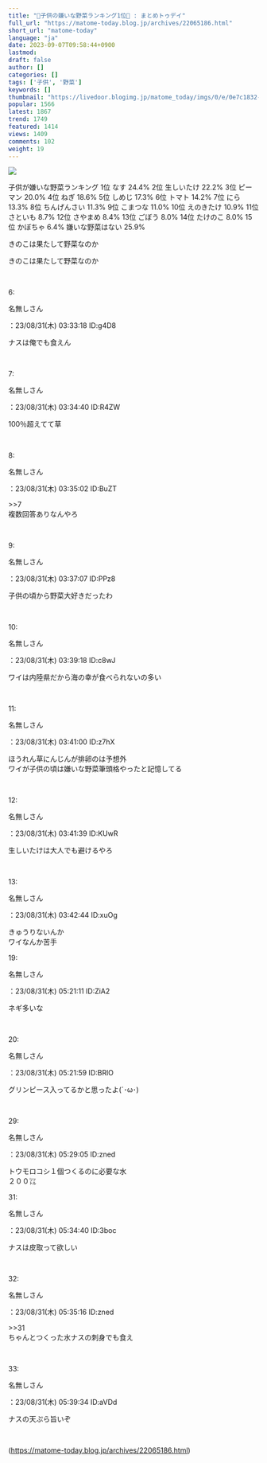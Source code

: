 ```yaml
---
title: "🍆子供の嫌いな野菜ランキング1位🍄 : まとめトゥデイ"
full_url: "https://matome-today.blog.jp/archives/22065186.html"
short_url: "matome-today"
language: "ja"
date: 2023-09-07T09:58:44+0900
lastmod: 
draft: false
author: []
categories: []
tags: ['子供', '野菜']
keywords: []
thumbnail: "https://livedoor.blogimg.jp/matome_today/imgs/0/e/0e7c1832-s.png"
popular: 1566
latest: 1867
trend: 1749
featured: 1414
views: 1409
comments: 102
weight: 19
---
```


![](https://livedoor.blogimg.jp/matome_today/imgs/0/e/0e7c1832-s.png)

<div><p>子供が嫌いな野菜ランキング 1位 なす 24.4% 2位 生しいたけ 22.2% 3位 ピーマン 20.0% 4位 ねぎ 18.6% 5位 しめじ 17.3% 6位 トマト 14.2% 7位 にら 13.3% 8位 ちんげんさい 11.3% 9位 こまつな 11.0% 10位 えのきたけ 10.9% 11位 さといも 8.7% 12位 さやまめ 8.4% 13位 ごぼう 8.0% 14位 たけのこ 8.0% 15位 かぼちゃ 6.4% 嫌いな野菜はない 25.9%</p><p>きのこは果たして野菜なのか</p><p>きのこは果たして野菜なのか</p> <p></p><br> <p>6: <p>名無しさん</p>：23/08/31(木) 03:33:18 ID:g4D8<br></p><p> ナスは俺でも食えん </p><br><p>7: <p>名無しさん</p>：23/08/31(木) 03:34:40 ID:R4ZW<br></p><p> 100％超えてて草 </p><br><p>8: <p>名無しさん</p>：23/08/31(木) 03:35:02 ID:BuZT<br></p><p> >>7<br>複数回答ありなんやろ </p><br><p>9: <p>名無しさん</p>：23/08/31(木) 03:37:07 ID:PPz8<br></p><p><p> 子供の頃から野菜大好きだったわ </p></p><br><p>10: <p>名無しさん</p>：23/08/31(木) 03:39:18 ID:c8wJ<br></p><p> ワイは内陸県だから海の幸が食べられないの多い </p><br><p>11: <p>名無しさん</p>：23/08/31(木) 03:41:00 ID:z7hX<br></p><p><p> ほうれん草にんじんが排卵のは予想外<br>ワイが子供の頃は嫌いな野菜筆頭格やったと記憶してる </p></p><br><p>12: <p>名無しさん</p>：23/08/31(木) 03:41:39 ID:KUwR<br></p><p><p> 生しいたけは大人でも避けるやろ </p></p><br><p>13: <p>名無しさん</p>：23/08/31(木) 03:42:44 ID:xuOg<br></p><p><p> きゅうりないんか<br>ワイなんか苦手 </p></p><p>19: <p>名無しさん</p>：23/08/31(木) 05:21:11 ID:ZiA2<br></p><p><p> ネギ多いな </p></p><br><p>20: <p>名無しさん</p>：23/08/31(木) 05:21:59 ID:BRlO<br></p><p><p> グリンピース入ってるかと思ったよ(´･ω･) </p></p><br><p>29: <p>名無しさん</p>：23/08/31(木) 05:29:05 ID:zned<br></p><p> トウモロコシ１個つくるのに必要な水<br>２００㍑<br> </p><p>31: <p>名無しさん</p>：23/08/31(木) 05:34:40 ID:3boc<br></p><p><p> ナスは皮取って欲しい </p></p><br><p>32: <p>名無しさん</p>：23/08/31(木) 05:35:16 ID:zned<br></p><p> >>31<br>ちゃんとつくった水ナスの刺身でも食え </p><br><p>33: <p>名無しさん</p>：23/08/31(木) 05:39:34 ID:aVDd<br></p><p> ナスの天ぷら旨いぞ </p><br> <p></p> </div>

(https://matome-today.blog.jp/archives/22065186.html)
